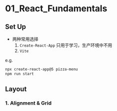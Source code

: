 # 01_React_Fundamentals

## Set Up

* 两种常用选择
  1. `Create-React-App` 只用于学习，生产环境中不用
  2. `Vite`

e.g.

```bash
npx create-react-app@5 pizza-menu
npm run start
```

## Layout

### 1. Alignment & Grid

